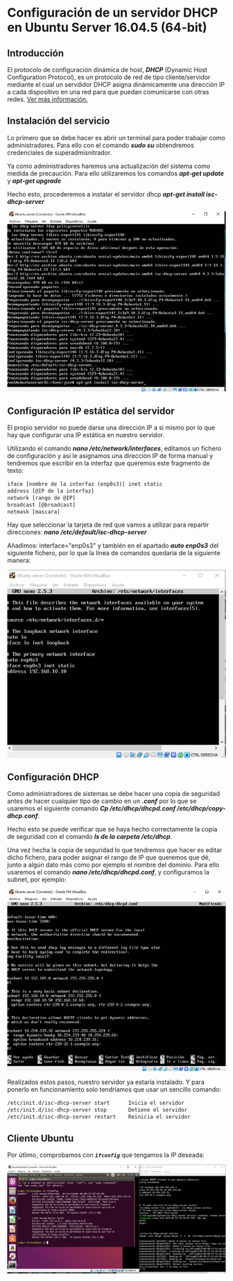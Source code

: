 # Configuración de un servidor DHCP en Ubuntu Server 16.04.5 (64-bit)

## Introducción
El protocolo de configuración dinámica de host, ***DHCP*** (Dynamic Host Configuration Protocol),
es un protocolo de red de tipo cliente/servidor mediante el cual un servdidor DHCP asigna
dinámicamente una dirección IP a cada dispositivo en una red para que puedan comunicarse
con otras redes.
[Ver más información.](https://es.wikipedia.org/wiki/Protocolo_de_configuraci%C3%B3n_din%C3%A1mica_de_host)

## Instalación del servicio
Lo primero que se debe hacer es abrir un terminal para poder trabajar como administradores.
Para ello con el comando ***sudo su*** obtendremos credenciales de superadmisnitrador.

Ya como administradores haremos una actualización del sistema como medida de precaución. Para
ello utilizaremos los comandos ***apt-get update*** y ***apt-get upgrade***

Hecho esto, procederemos a instalar el servidor dhcp ***apt-get install isc-dhcp-server***

![foto](fotosPracticaUbuntuServer/isc.PNG)

## Configuración IP estática del servidor
El propio servidor no puede darse una dirección IP a si mismo por lo que 
hay que configurar una IP estática en nuestro servidor. 

Utilizando el comando ***nano /etc/network/interfaces***, editamos un fichero de configuración
y así le asignamos una dirección IP de forma manual y tendremos que escribir en la interfaz que queremos este fragmento de texto:

    iface [nombre de la interfaz (enp0s3)] inet static
    address [@IP de la interfaz]
    network [rango de @IP]
    broadcast [@broadcast]
    netmask [mascara]
    
Hay que seleccionar la tarjeta de red que vamos a utilizar para repartir direcciones:
***nano /etc/default/isc-dhcp-server***

Añadimos: interface="enp0s3" y también en el apartado ***auto enp0s3*** del siguiente fichero, por lo que la línea de comandos
quedaría de la siguiente manera:

![foto](fotosPracticaUbuntuServer/interfaces.PNG)

## Configuración DHCP
Como administradores de sistemas se debe hacer una copia de seguridad antes de hacer cualquier tipo de cambio
en un ***.conf*** por lo que se usaremos el siguiente comando ***Cp /etc/dhcp/dhcpd.conf /etc/dhcp/copy-dhcp.conf***.

Hecho esto se puede verificar que se haya hecho correctamente la copia de seguridad con el comando 
***ls de la carpeta /etc/dhcp***.

Una vez hecha la copia de seguridad lo que tendremos que hacer es editar dicho fichero, para poder asignar el rango de 
IP que queremos que dé, junto a algún dato más como por ejemplo el nombre del dominio. Para ello usaremos el 
comando ***nano /etc/dhcp/dhcpd.conf***, y configuramos la subnet, por ejemplo:

![foto](fotosPracticaUbuntuServer/subnet.PNG)

Realizados estos pasos, nuestro servidor ya estaría instalado. Y para ponerlo en funcionamiento solo 
tendríamos que usar un sencillo comando:

    /etc/init.d/isc-dhcp-server start	   Inicia el servidor
    /etc/init.d/isc-dhcp-server stop	   Detiene el servidor
    /etc/init.d/isc-dhcp-server restart	   Reinicia el servidor


## Cliente Ubuntu
Por útlimo, comprobamos con ***`ifconfig`*** que tengamos la IP deseada:

![foto](fotosPracticaUbuntuServer/comprobacion.PNG)


